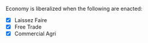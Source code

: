 Economy is liberalized when the following are enacted:
- [x] Laissez Faire
- [x] Free Trade
- [x] Commercial Agri